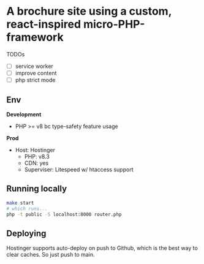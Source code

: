 # A brochure site using a custom, react-inspired micro-PHP-framework

TODOs
- [ ] service worker
- [ ] improve content
- [ ] php strict mode

## Env

**Development**
- PHP >= v8 bc type-safety feature usage

**Prod**
- Host: Hostinger
  - PHP: v8.3
  - CDN: yes
  - Superviser: Litespeed w/ htaccess support

## Running locally

```sh
make start
# which runs...
php -t public -S localhost:8000 router.php
```

## Deploying

Hostinger supports auto-deploy on push to Github, which is the best way to clear caches. So just push to main.
